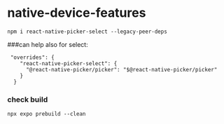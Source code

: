 # native-device-features

`npm i react-native-picker-select --legacy-peer-deps`


###can help also for select:
```
 "overrides": {
    "react-native-picker-select": {
      "@react-native-picker/picker": "$@react-native-picker/picker"
    }
  }
```


### check build 
``npx expo prebuild --clean``